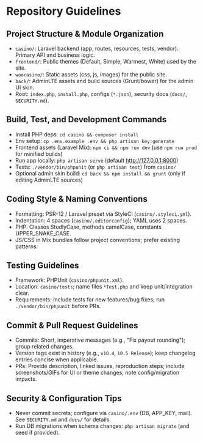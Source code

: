 # Repository Guidelines

## Project Structure & Module Organization
- `casino/`: Laravel backend (app, routes, resources, tests, vendor). Primary API and business logic.
- `frontend/`: Public themes (Default, Simple, Warmest, White) used by the site.
- `woocasino/`: Static assets (css, js, images) for the public site.
- `back/`: AdminLTE assets and build sources (Grunt/bower) for the admin UI skin.
- Root: `index.php`, `install.php`, configs (`*.json`), security docs (`docs/`, `SECURITY.md`).

## Build, Test, and Development Commands
- Install PHP deps: `cd casino && composer install`
- Env setup: `cp .env.example .env && php artisan key:generate`
- Frontend assets (Laravel Mix): `npm ci && npm run dev` (use `npm run prod` for minified builds)
- Run app locally: `php artisan serve` (default http://127.0.0.1:8000)
- Tests: `./vendor/bin/phpunit` (or `php artisan test`) from `casino/`
- Optional admin skin build: `cd back && npm install && grunt` (only if editing AdminLTE sources)

## Coding Style & Naming Conventions
- Formatting: PSR-12 / Laravel preset via StyleCI (`casino/.styleci.yml`).
- Indentation: 4 spaces (`casino/.editorconfig`); YAML uses 2 spaces.
- PHP: Classes StudlyCase, methods camelCase, constants UPPER_SNAKE_CASE.
- JS/CSS in Mix bundles follow project conventions; prefer existing patterns.

## Testing Guidelines
- Framework: PHPUnit (`casino/phpunit.xml`).
- Location: `casino/tests`; name files `*Test.php` and keep unit/integration clear.
- Requirements: Include tests for new features/bug fixes; run `./vendor/bin/phpunit` before PRs.

## Commit & Pull Request Guidelines
- Commits: Short, imperative messages (e.g., "Fix payout rounding"); group related changes.
- Version tags exist in history (e.g., `v10.4`, `10.5 Release`); keep changelog entries concise when applicable.
- PRs: Provide description, linked issues, reproduction steps; include screenshots/GIFs for UI or theme changes; note config/migration impacts.

## Security & Configuration Tips
- Never commit secrets; configure via `casino/.env` (DB, APP_KEY, mail). See `SECURITY.md` and `docs/` for details.
- Run DB migrations when schema changes: `php artisan migrate` (and seed if provided).
